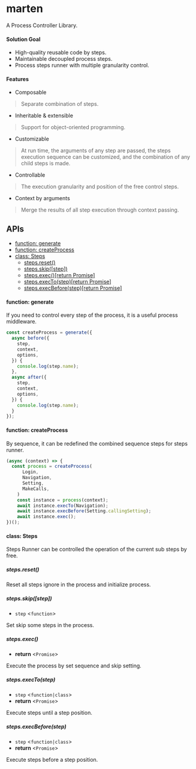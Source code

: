 # marten
A Process Controller Library.

#### Solution Goal

* High-quality reusable code by steps.
* Maintainable decoupled process steps.
* Process steps runner with multiple granularity control.

#### Features
* Composable
>Separate combination of steps.
* Inheritable & extensible
>Support for object-oriented programming. 
* Customizable
>At run time, the arguments of any step are passed, the steps execution sequence can be customized, and the combination of any child steps is made.
* Controllable
>The execution granularity and position of the free control steps.
* Context by arguments
>Merge the results of all step execution through context passing.

## APIs
- [function: generate](#function-generate)
- [function: createProcess](#function-createProcess)
- [class: Steps](#class-steps)
  * [steps.reset()](#stepsreset)
  * [steps.skip([step])](#stepsskipstep)
  * [steps.exec()[return Promise]](#stepsexec)
  * [steps.execTo(step)[return Promise]](#stepsexectostep)
  * [steps.execBefore(step)[return Promise]](#stepsexecbeforestep)

#### function: generate
If you need to control every step of the process, it is a useful process middleware.

```javascript
const createProcess = generate({
  async before({
    step,
    context,
    options,
  }) {
    console.log(step.name);
  },
  async after({
    step,
    context,
    options,
  }) {
    console.log(step.name);
  }
});
```

#### function: createProcess
By sequence, it can be redefined the combined sequence steps for steps runner.

```javascript
(async (context) => {
  const process = createProcess(
      Login,
      Navigation,
      Setting,
      MakeCalls,
    )
    const instance = process(context);
    await instance.execTo(Navigation);
    await instance.execBefore(Setting.callingSetting);
    await instance.exec();
})();
```

#### class: Steps
Steps Runner can be controlled the operation of the current sub steps by free.

##### steps.reset()

Reset all steps ignore in the process and initialize process.

##### steps.skip([step])
- `step` <`function`>

Set skip some steps in the process.

##### steps.exec()
- **return** <`Promise`>

Execute the process by set sequence and skip setting.

##### steps.execTo(step)
- `step` <`function|class`>
- **return** <`Promise`>

Execute steps until a step position.

##### steps.execBefore(step)
- `step` <`function|class`>
- **return** <`Promise`>

Execute steps before a step position.
